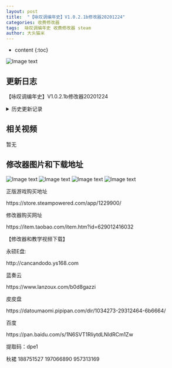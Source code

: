 ```yaml
---
layout: post
title:  "【咏叹调编年史】V1.0.2.1b修改器20201224"
categories: 收费修改器
tags:  咏叹调编年史 收费修改器 steam
author: 大头猫米
---
```


* content
{:toc}

![Image text](https://datoumaomi.github.io/pic/yyy/yongtandiaobiannianshi/logo.jpg)

##  更新日志

【咏叹调编年史】V1.0.2.1b修改器20201224





<details>
<summary>历史更新记录</summary>
 <p></p>
  - 20201029   支持Steam版V1.0.1.3b版
 <p></p>
  - 20201014  修改器发布
 <p></p>
无
 <p></p>
</details>

## 相关视频
暂无

## 修改器图片和下载地址

![Image text](https://datoumaomi.github.io/pic/yyy/yongtandiaobiannianshi/0.jpg)
![Image text](https://datoumaomi.github.io/pic/yyy/yongtandiaobiannianshi/1.jpg)
![Image text](https://datoumaomi.github.io/pic/yyy/yongtandiaobiannianshi/2.jpg)
![Image text](https://datoumaomi.github.io/pic/yyy/yongtandiaobiannianshi/3.jpg)


<p>正版游戏购买地址</p>
https://store.steampowered.com/app/1229900/
<p></p>

<p></p>
修改器购买网址
<p></p>
https://item.taobao.com/item.htm?id=629012416032
<p></p>
【修改器和教学视频下载】
<p></p>
永硕E盘:
<p></p>
http://cancandodo.ys168.com
<p></p>
蓝奏云
<p></p>
https://www.lanzoux.com/b0d8gazzi
<p></p>
皮皮盘
<p></p>
https://datoumaomi.pipipan.com/dir/1034273-29312464-6b6664/
<p></p>
百度
<p></p>
https://pan.baidu.com/s/1N6SVT1RliytdLNldRCm1Zw 
<p></p>
提取码：dpe1
<p></p>
<p>秋裙 188751527 197066890 957313169</p>
